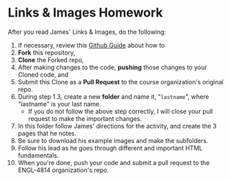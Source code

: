 # Links & Images Homework

After you read James' Links & Images, do the following:

1. If necessary, review this [Github Guide](https://guides.github.com/activities/forking/) about how to
  1. **Fork** this repository,
  2. **Clone** the Forked repo,
  3. After making changes to the code, **pushing** those changes to your Cloned code, and
  4. Submit this Clone as a **Pull Request** to the course organization's original repo.
2. During step 1.3, create a new **folder** and name it, "```lastname```", where "lastname" is your last name.
     - If you do not follow the above step correctly, I will close your pull request to make the important changes. 
3. In this folder follow James' directions for the activity, and create the 3 pages that he notes.
4. Be sure to download his example images and make the subfolders.
5. Follow his lead as he goes through different and important HTML fundamentals.
6. When you're done, push your code and submit a pull request to the ENGL-4814 organization's repo.
